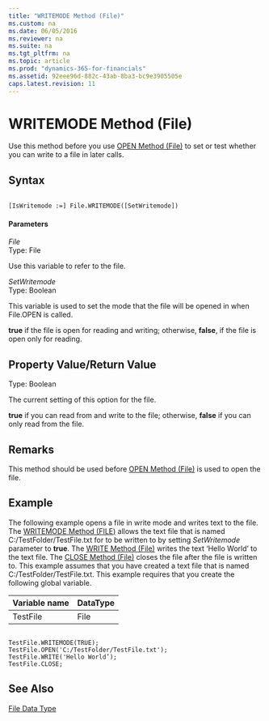 ```yaml
---
title: "WRITEMODE Method (File)"
ms.custom: na
ms.date: 06/05/2016
ms.reviewer: na
ms.suite: na
ms.tgt_pltfrm: na
ms.topic: article
ms.prod: "dynamics-365-for-financials"
ms.assetid: 92eee96d-882c-43ab-8ba3-bc9e3905505e
caps.latest.revision: 11
---
```

# WRITEMODE Method (File)
Use this method before you use [OPEN Method \(File\)](devenv-OPEN-Method-File.md) to set or test whether you can write to a file in later calls.  
  
## Syntax  
  
```  
  
[IsWritemode :=] File.WRITEMODE([SetWritemode])  
```  
  
#### Parameters  
 *File*  
 Type: File  
  
 Use this variable to refer to the file.  
  
 *SetWritemode*  
 Type: Boolean  
  
 This variable is used to set the mode that the file will be opened in when File.OPEN is called.  
  
 **true** if the file is open for reading and writing; otherwise, **false**, if the file is open only for reading.  
  
## Property Value/Return Value  
 Type: Boolean  
  
 The current setting of this option for the file.  
  
 **true** if you can read from and write to the file; otherwise, **false** if you can only read from the file.  
  
## Remarks  
 This method should be used before [OPEN Method \(File\)](devenv-OPEN-Method-File.md) is used to open the file.  
  
## Example  
 The following example opens a file in write mode and writes text to the file. The [WRITEMODE Method \(FILE\)](devenv-WRITEMODE-Method-File.md) allows the text file that is named C:/TestFolder/TestFile.txt for to be written to by setting *SetWritemode* parameter to **true**. The [WRITE Method \(File\)](devenv-WRITE-Method-File.md) writes the text ‘Hello World’ to the text file. The [CLOSE Method \(File\)](devenv-CLOSE-Method-File.md) closes the file after the file is written to. This example assumes that you have created a text file that is named C:/TestFolder/TestFile.txt. This example requires that you create the following global variable.  
  
|Variable name|DataType|  
|-------------------|--------------|  
|TestFile|File|  
  
```  
  
TestFile.WRITEMODE(TRUE);  
TestFile.OPEN('C:/TestFolder/TestFile.txt');  
TestFile.WRITE('Hello World’);  
TestFile.CLOSE;  
```  
  
## See Also  
 [File Data Type](File-Data-Type.md)